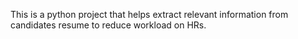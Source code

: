 This is a python project that helps extract relevant information from candidates resume to reduce workload on HRs.